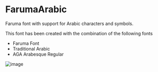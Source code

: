 # FarumaArabic
Faruma font with support for Arabic characters and symbols.

This font has been created with the combination of the following fonts
- Faruma Font
- Traditional Arabic
- AGA Arabesque Regular

![image](https://user-images.githubusercontent.com/9347984/183310414-5a0b14b5-388a-495f-8242-4002d4e5d323.png)
